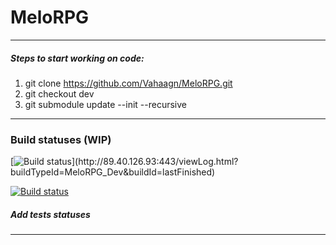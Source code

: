 # MeloRPG

***

##### Steps to start working on code:
1. git clone https://github.com/Vahaagn/MeloRPG.git
2. git checkout dev
3. git submodule update --init --recursive

***
### Build statuses (WIP)

[![Build status](http://89.40.126.93:443/app/rest/builds/buildType:(id:MeloRPG_dev)/statusIcon)](http://89.40.126.93:443/viewLog.html?buildTypeId=MeloRPG_Dev&buildId=lastFinished)

[![Build status](https://img.shields.io/teamcity/http/89.40.126.93:443/s/MeloRPG_dev.svg?style=flat)](http://89.40.126.93:443/viewLog.html?buildTypeId=MeloRPG_Dev&buildId=lastFinished)

##### Add tests statuses
***
